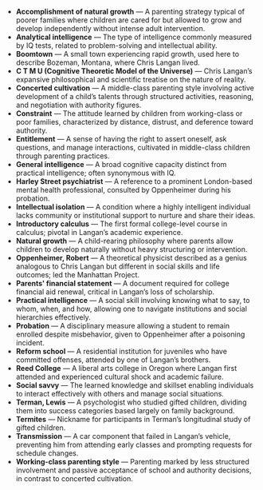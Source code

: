 - **Accomplishment of natural growth** — A parenting strategy typical of poorer families where children are cared for but allowed to grow and develop independently without intense adult intervention.  
- **Analytical intelligence** — The type of intelligence commonly measured by IQ tests, related to problem-solving and intellectual ability.  
- **Boomtown** — A small town experiencing rapid growth, used here to describe Bozeman, Montana, where Chris Langan lived.  
- **C T M U (Cognitive Theoretic Model of the Universe)** — Chris Langan’s expansive philosophical and scientific treatise on the nature of reality.  
- **Concerted cultivation** — A middle-class parenting style involving active development of a child’s talents through structured activities, reasoning, and negotiation with authority figures.  
- **Constraint** — The attitude learned by children from working-class or poor families, characterized by distance, distrust, and deference toward authority.  
- **Entitlement** — A sense of having the right to assert oneself, ask questions, and manage interactions, cultivated in middle-class children through parenting practices.  
- **General intelligence** — A broad cognitive capacity distinct from practical intelligence; often synonymous with IQ.  
- **Harley Street psychiatrist** — A reference to a prominent London-based mental health professional, consulted by Oppenheimer during his probation.  
- **Intellectual isolation** — A condition where a highly intelligent individual lacks community or institutional support to nurture and share their ideas.  
- **Introductory calculus** — The first formal college-level course in calculus; pivotal in Langan’s academic experience.  
- **Natural growth** — A child-rearing philosophy where parents allow children to develop naturally without heavy structuring or intervention.  
- **Oppenheimer, Robert** — A theoretical physicist described as a genius analogous to Chris Langan but different in social skills and life outcomes; led the Manhattan Project.  
- **Parents' financial statement** — A document required for college financial aid renewal, critical in Langan’s loss of scholarship.  
- **Practical intelligence** — A social skill involving knowing what to say, to whom, when, and how, allowing one to navigate institutions and social hierarchies effectively.  
- **Probation** — A disciplinary measure allowing a student to remain enrolled despite misbehavior, given to Oppenheimer after a poisoning incident.  
- **Reform school** — A residential institution for juveniles who have committed offenses, attended by one of Langan’s brothers.  
- **Reed College** — A liberal arts college in Oregon where Langan first attended and experienced cultural shock and academic failure.  
- **Social savvy** — The learned knowledge and skillset enabling individuals to interact effectively with others and manage social situations.  
- **Terman, Lewis** — A psychologist who studied gifted children, dividing them into success categories based largely on family background.  
- **Termites** — Nickname for participants in Terman’s longitudinal study of gifted children.  
- **Transmission** — A car component that failed in Langan’s vehicle, preventing him from attending early classes and prompting requests for schedule changes.  
- **Working-class parenting style** — Parenting marked by less structured involvement and passive acceptance of school and authority decisions, in contrast to concerted cultivation.
